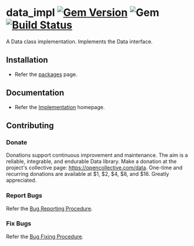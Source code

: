 # data_impl [![Gem Version](https://badge.fury.io/rb/data_impl.svg)](https://badge.fury.io/rb/data_impl) ![Gem](https://img.shields.io/gem/dt/data_impl) [![Build Status](https://travis-ci.com/Diligent-Software-LLC/data_impl.svg?branch=master)](https://travis-ci.com/Diligent-Software-LLC/data_impl)

A Data class implementation. Implements the Data interface.

## Installation

- Refer the [packages](https://docs.diligentsoftware.org/data-1/packages) page.

## Documentation

- Refer the 
[Implementation](https://docs.diligentsoftware.org/data-1/implementation) 
homepage.

## Contributing

### Donate

Donations support continuous improvement and maintenance. The aim is a reliable,
integrable, and endurable Data library. Make a donation at the 
project's collective page: https://opencollective.com/data. 
One-time and recurring donations are available at $1, $2, $4, $8, and $16. 
Greatly appreciated.

### Report Bugs

Refer the [Bug Reporting Procedure](https://github.com/Diligent-Software-LLC/data_impl/issues/1).

### Fix Bugs

Refer the [Bug Fixing Procedure](https://github.com/Diligent-Software-LLC/data_impl/issues/2).
